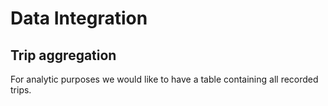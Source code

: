 # Data Integration

## Trip aggregation
For analytic purposes we would like to have a table containing all recorded trips.
